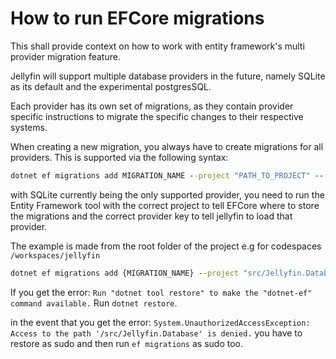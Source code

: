 # How to run EFCore migrations

This shall provide context on how to work with entity framework's multi provider migration feature.

Jellyfin will support multiple database providers in the future, namely SQLite as its default and the experimental postgresSQL.

Each provider has its own set of migrations, as they contain provider specific instructions to migrate the specific changes to their respective systems.

When creating a new migration, you always have to create migrations for all providers. This is supported via the following syntax:

```cmd
dotnet ef migrations add MIGRATION_NAME --project "PATH_TO_PROJECT" -- --provider PROVIDER_KEY
```

with SQLite currently being the only supported provider, you need to run the Entity Framework tool with the correct project to tell EFCore where to store the migrations and the correct provider key to tell jellyfin to load that provider.

The example is made from the root folder of the project e.g for codespaces `/workspaces/jellyfin`

```cmd
dotnet ef migrations add {MIGRATION_NAME} --project "src/Jellyfin.Database/Jellyfin.Database.Providers.SqLite" -- --migration-provider Jellyfin-SQLite
```

If you get the error: `Run "dotnet tool restore" to make the "dotnet-ef" command available.` Run `dotnet restore`.

in the event that you get the error: `System.UnauthorizedAccessException: Access to the path '/src/Jellyfin.Database' is denied.` you have to restore as sudo and then run `ef migrations` as sudo too.
